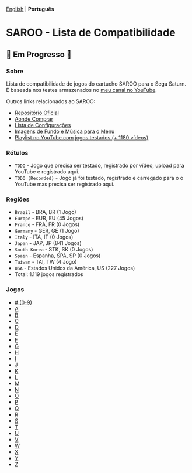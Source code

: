 [English](README.md) | **Português**

# SAROO - Lista de Compatibilidade

## :construction: Em Progresso :construction:

### Sobre

Lista de compatibilidade de jogos do cartucho SAROO para o Sega Saturn.
É baseada nos testes armazenados no [meu canal no YouTube](https://www.youtube.com/@chap3l).

Outros links relacionados ao SAROO:

- [Repositório Oficial](https://github.com/tpunix/SAROO)
- [Aonde Comprar](Info/Buy/pt-br.md)
- [Lista de Configurações](https://github.com/williamdsw/saroo-configuration-list)
- [Imagens de Fundo e Música para o Menu](https://github.com/williamdsw/saroo-backgrounds)
- [Playlist no YouTube com jogos testados (+ 1180 vídeos)](https://www.youtube.com/playlist?list=PLmsMlzwbRlgLngxWI9ZzPK44Gix1Ek-ZO)

### Rótulos

- `TODO` - Jogo que precisa ser testado, registrado por vídeo, upload para YouTube e registrado aqui.
- `TODO (Recorded)` - Jogo já foi testado, registrado e carregado para o o YouTube mas precisa ser registrado aqui.

### Regiões

- `Brazil` - BRA, BR (1 Jogo)
- `Europe` - EUR, EU (45 Jogos)
- `France` - FRA, FR (0 Jogos)
- `Germany` - GER, GE (1 Jogo)
- `Italy` - ITA, IT (0 Jogos)
- `Japan` - JAP, JP (841 Jogos)
- `South Korea` - STK, SK (0 Jogos)
- `Spain` - Espanha, SPA, SP (0 Jogos)
- `Taiwan` - TAI, TW (4 Jogo)
- `USA` - Estados Unidos da América, US (227 Jogos)
- Total: 1.119 jogos registrados

### Jogos

- [# (0-9)](./Sections/pt-br/09.md)
- [A](./Sections/pt-br/A.md)
- [B](./Sections/pt-br/B.md)
- [C](./Sections/pt-br/C.md)
- [D](./Sections/pt-br/D.md)
- [E](./Sections/pt-br/E.md)
- [F](./Sections/pt-br/F.md)
- [G](./Sections/pt-br/G.md)
- [H](./Sections/pt-br/H.md)
- [I](./Sections/pt-br/I.md)
- [J](./Sections/pt-br/J.md)
- [K](./Sections/pt-br/K.md)
- [L](./Sections/pt-br/L.md)
- [M](./Sections/pt-br/M.md)
- [N](./Sections/pt-br/N.md)
- [O](./Sections/pt-br/O.md)
- [P](./Sections/pt-br/P.md)
- [Q](./Sections/pt-br/Q.md)
- [R](./Sections/pt-br/R.md)
- [S](./Sections/pt-br/S.md)
- [T](./Sections/pt-br/T.md)
- [U](./Sections/pt-br/U.md)
- [V](./Sections/pt-br/V.md)
- [W](./Sections/pt-br/W.md)
- [X](./Sections/pt-br/X.md)
- [Y](./Sections/pt-br/Y.md)
- [Z](./Sections/pt-br/Z.md)
